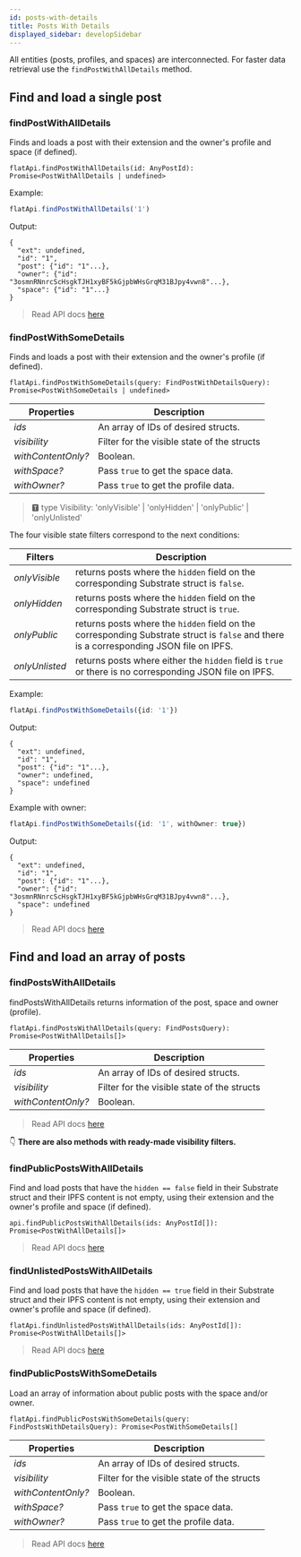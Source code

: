 ```yaml
---
id: posts-with-details 
title: Posts With Details
displayed_sidebar: developSidebar
---
```


All entities (posts, profiles, and spaces) are interconnected. For faster data retrieval use
the `findPostWithAllDetails` method.

## Find and load a single post

### findPostWithAllDetails

Finds and loads a post with their extension and the owner's profile and space (if defined).

```
flatApi.findPostWithAllDetails(id: AnyPostId): Promise<PostWithAllDetails | undefined>
```

Example:

```typescript
flatApi.findPostWithAllDetails('1')
```

Output:

```
{
  "ext": undefined,
  "id": "1",
  "post": {"id": "1"...},
  "owner": {"id": "3osmnRNnrcScHsgkTJH1xyBF5kGjpbWHsGrqM31BJpy4vwn8"...},
  "space": {"id": "1"...}
}
```

> Read API docs [here](https://js-sdk-api.subsocial.network/interfaces/api_src_subsocial.ISubsocialApi.html#findPostWithAllDetails)

### findPostWithSomeDetails

Finds and loads a post with their extension and the owner's profile (if defined).

```
flatApi.findPostWithSomeDetails(query: FindPostWithDetailsQuery): Promise<PostWithSomeDetails | undefined>
```

| Properties    | Description |
| ----------- | ----------- |
| _ids_ | An array of IDs of desired structs. |
| _visibility_ | Filter for the visible state of the structs |
| _withContentOnly?_ | Boolean. |
| _withSpace?_ | Pass `true` to get the space data. |
| _withOwner?_ | Pass `true` to get the profile data. |

> 🆃 type Visibility: 'onlyVisible' | 'onlyHidden' | 'onlyPublic' | 'onlyUnlisted'

The four visible state filters correspond to the next conditions:

| Filters | Description |
| ----------- | ----------- |
| _onlyVisible_ | returns posts where the `hidden` field on the corresponding Substrate struct is `false`. |
| _onlyHidden_ | returns posts where the `hidden` field on the corresponding Substrate struct is `true`. |
| _onlyPublic_ | returns posts where the `hidden` field on the corresponding Substrate struct is `false` and there is a corresponding JSON file on IPFS. |
| _onlyUnlisted_ | returns posts where either the `hidden` field is `true` or there is no corresponding JSON file on IPFS. |

Example: 

```typescript
flatApi.findPostWithSomeDetails({id: '1'})
```

Output: 

```
{
  "ext": undefined,
  "id": "1",
  "post": {"id": "1"...},
  "owner": undefined,
  "space": undefined
}
```

Example with owner: 

```typescript
flatApi.findPostWithSomeDetails({id: '1', withOwner: true})
```

Output: 

```
{
  "ext": undefined,
  "id": "1",
  "post": {"id": "1"...},
  "owner": {"id": "3osmnRNnrcScHsgkTJH1xyBF5kGjpbWHsGrqM31BJpy4vwn8"...},
  "space": undefined
}
```

> Read API docs [here](https://js-sdk-api.subsocial.network/interfaces/api_src_subsocial.ISubsocialApi.html#findPostWithSomeDetails)

## Find and load an array of posts

### findPostsWithAllDetails

findPostsWithAllDetails returns information of the post, space and owner (profile).

```
flatApi.findPostsWithAllDetails(query: FindPostsQuery): Promise<PostWithAllDetails[]>
```

| Properties    | Description |
| ----------- | ----------- |
| _ids_ | An array of IDs of desired structs. |
| _visibility_ | Filter for the visible state of the structs |
| _withContentOnly?_ | Boolean. |


> Read API docs [here](https://js-sdk-api.subsocial.network/classes/api_src_subsocial.SubsocialApi.html#findPostsWithAllDetails)

:point_down: **There are also methods with ready-made visibility filters.**

### findPublicPostsWithAllDetails

Find and load posts that have the `hidden == false` field in their Substrate struct and their IPFS content is
not empty, using their extension and the owner's profile and space (if defined).

```
api.findPublicPostsWithAllDetails(ids: AnyPostId[]): Promise<PostWithAllDetails[]>
```

> Read API docs [here](https://js-sdk-api.subsocial.network/interfaces/api_src_subsocial.ISubsocialApi.html#findPublicPostsWithAllDetails)

### findUnlistedPostsWithAllDetails

Find and load posts that have the `hidden == true` field in their Substrate struct and their IPFS content is
not empty, using their extension and owner's profile and space (if defined).

```
flatApi.findUnlistedPostsWithAllDetails(ids: AnyPostId[]): Promise<PostWithAllDetails[]>
```

> Read API docs [here](https://js-sdk-api.subsocial.network/interfaces/api_src_subsocial.ISubsocialApi.html#findUnlistedPostsWithAllDetails)


### findPublicPostsWithSomeDetails

Load an array of information about public posts with the space and/or owner.

```
flatApi.findPublicPostsWithSomeDetails(query: FindPostsWithDetailsQuery): Promise<PostWithSomeDetails[]
```

| Properties    | Description |
| ----------- | ----------- |
| _ids_ | An array of IDs of desired structs. |
| _visibility_ | Filter for the visible state of the structs |
| _withContentOnly?_ | Boolean. |
| _withSpace?_ | Pass `true` to get the space data. |
| _withOwner?_ | Pass `true` to get the profile data. |

> Read API docs [here](https://js-sdk-api.subsocial.network/interfaces/api_src_subsocial.ISubsocialApi.html#findPublicPostsWithSomeDetails)
